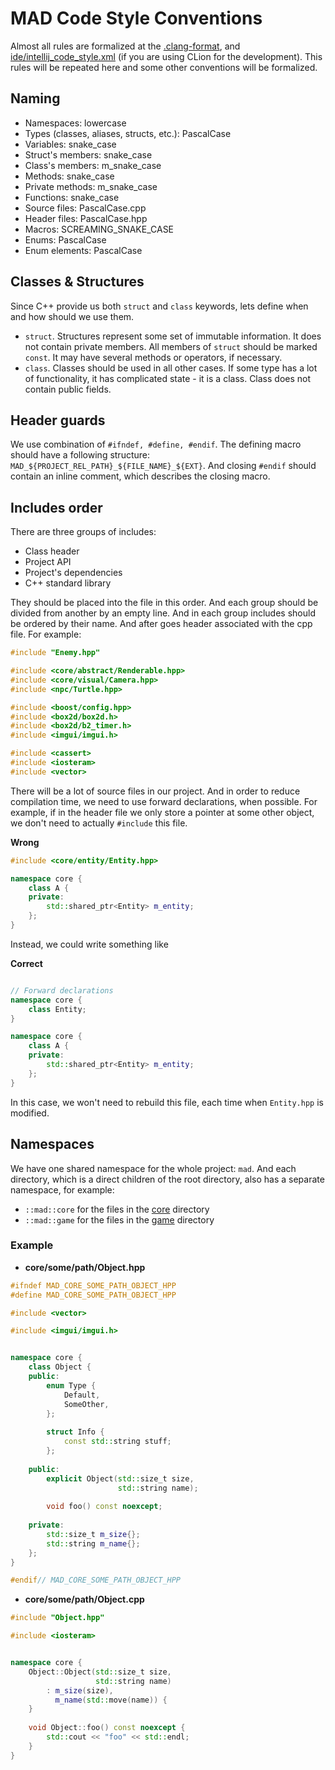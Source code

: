 # MAD Code Style Conventions

Almost all rules are formalized at the [.clang-format](../.clang-format), and
[ide/intellij_code_style.xml](../ide/intellij_code_style.xml)
(if you are using CLion for the development).
This rules will be repeated here and some other
conventions will be formalized.

## Naming

* Namespaces: lowercase
* Types (classes, aliases, structs, etc.): PascalCase
* Variables: snake_case
* Struct's members: snake_case
* Class's members: m_snake_case
* Methods: snake_case
* Private methods: m_snake_case
* Functions: snake_case
* Source files: PascalCase.cpp
* Header files: PascalCase.hpp
* Macros: SCREAMING_SNAKE_CASE
* Enums: PascalCase
* Enum elements: PascalCase

## Classes & Structures

Since C++ provide us both `struct` and `class`
keywords, lets define when and how should we use them.

- `struct`. Structures represent some set of
immutable information. It does not contain
private members. All members of `struct`
should be marked `const`. It may have
several methods or operators, if necessary.
- `class`. Classes should be used in
all other cases. If some type has a
lot of functionality, it has complicated
state - it is a class. Class does not contain
public fields.

## Header guards

We use combination of `#ifndef, #define, #endif`.
The defining macro should have a following structure:
`MAD_${PROJECT_REL_PATH}_${FILE_NAME}_${EXT}`. And
closing `#endif` should contain an inline comment,
which describes the closing macro.

## Includes order

There are three groups of includes:

- Class header
- Project API
- Project's dependencies
- C++ standard library

They should be placed into the file in this
order. And each group should be divided from
another by an empty line. And in each
group includes should be ordered by their name.
And after goes header associated with the
cpp file.
For example:

```c++
#include "Enemy.hpp"

#include <core/abstract/Renderable.hpp>
#include <core/visual/Camera.hpp>
#include <npc/Turtle.hpp>

#include <boost/config.hpp>
#include <box2d/box2d.h>
#include <box2d/b2_timer.h>
#include <imgui/imgui.h>

#include <cassert>
#include <iosteram>
#include <vector>
```

There will be a lot of source files in our
project. And in order to reduce compilation
time, we need to use forward declarations, when possible.
For example, if in the header file we only
store a pointer at some other object, we
don't need to actually `#include` this file.

**Wrong**
```c++
#include <core/entity/Entity.hpp>

namespace core {
    class A {
    private:
        std::shared_ptr<Entity> m_entity;    
    };
}
```

Instead, we could write something like

**Correct**
```c++

// Forward declarations
namespace core {
    class Entity;
}

namespace core {
    class A {
    private:
        std::shared_ptr<Entity> m_entity;    
    };
}
```

In this case, we won't need to rebuild this file,
each time when `Entity.hpp` is modified.

## Namespaces

We have one shared namespace for the whole
project: `mad`. And each directory, which is
a direct children of the root directory,
also has a separate namespace, for example:

- `::mad::core` for the files in the [core](./core)
directory
- `::mad::game` for the files in the [game](./game)
directory

### Example

- **core/some/path/Object.hpp**
```c++
#ifndef MAD_CORE_SOME_PATH_OBJECT_HPP
#define MAD_CORE_SOME_PATH_OBJECT_HPP

#include <vector>

#include <imgui/imgui.h>


namespace core {
    class Object {
    public:
        enum Type {
            Default,
            SomeOther,
        };
        
        struct Info {
            const std::string stuff;
        };
        
    public:
        explicit Object(std::size_t size,
                        std::string name);
        
        void foo() const noexcept;
        
    private:
        std::size_t m_size{};
        std::string m_name{};
    };
}

#endif// MAD_CORE_SOME_PATH_OBJECT_HPP
```

- **core/some/path/Object.cpp**

```c++
#include "Object.hpp"

#include <iosteram>


namespace core {
    Object::Object(std::size_t size,
                   std::string name)
        : m_size(size),
          m_name(std::move(name)) {
    }
    
    void Object::foo() const noexcept {
        std::cout << "foo" << std::endl;
    }
}
```
